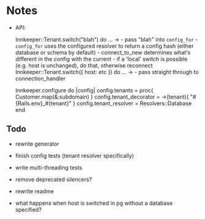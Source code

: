 # Notes

- API:

    Innkeeper::Tenant.switch("blah") do ...
      -> - pass "blah" into `config_for`
         - `config_for` uses the configured resolver to return a config hash
            (either database or schema by default)
         - connect_to_new determines what's different in the config with the
           current
         - if a 'local' switch is possible (e.g. host is unchanged), do that,
           otherwise reconnect
    Innkeeper::Tenant.switch({ host: etc }) do ...
      -> - pass straight through to connection_handler


    Innkeeper.configure do |config|
      config.tenants = proc{ Customer.map(&:subdomain) }
      config.tenant_decorator = ->(tenant){ "#{Rails.env}_#{tenant}" }
      config.tenant_resolver = Resolvers::Database
    end

## Todo

- rewrite generator
- finish config tests (tenant resolver specifically)
- write multi-threading tests
- remove deprecated silencers?
- rewrite readme

- what happens when host is switched in pg without a database specified?
